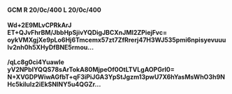 #### GCM R 20/0c/400 L 20/0c/400
**Wd+2E9MLvCPRkArJ**<br/>**ET+QJvFhrBM/JbbHpSjivYQDigJBCXnJMI2ZPiejFvc=**<br/>**oykVMXgjXe9pLo6Hj6Tmcemx57zt7ZfRrerj47H3WJ535pmi6npisyevuuuIv2nh0h5XHyDfBNE5rmou...**<br/><br/>
**/qLc8g0ci4YuawIe**<br/>**yV2NPbIYQQS78sArTokA80MjpeOf0OtLTVLgAOPGrl0=**<br/>**N+XVGDPWiwAGfbT+qF3iPiJGA3YpStJgzm13pwU7X6hYasMsWhO3h9NHc5kiluIz2iEkSNINY5u4QGZr...**